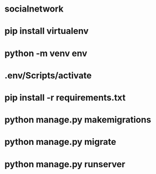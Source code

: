 # socialnetwork


# pip install virtualenv
# python -m venv env
# .env/Scripts/activate
# pip install -r requirements.txt
# python manage.py makemigrations
# python manage.py migrate
# python manage.py runserver
